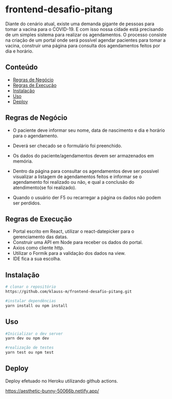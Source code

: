 # frontend-desafio-pitang

Diante do cenário atual, existe uma demanda gigante de pessoas para tomar a vacina para
o COVID-19. E com isso nossa cidade está precisando de um simples sistema para realizar
os agendamentos.
O processo consiste na criação de um portal onde será possível agendar pacientes para
tomar a vacina, construir uma página para consulta dos agendamentos feitos por dia e
horário.

## Conteúdo
<!--ts-->
* [Regras de Negócio](#regras-de-negócio)
* [Regras de Execução](#regras-de-execução)
* [Instalação](#instalação)
* [Uso](#uso)
* [Deploy](#deploy)

<!--te-->

## Regras de Negócio

* O paciente deve informar seu nome, data de nascimento e dia e horário para o
agendamento.

* Deverá ser checado se o formulário foi preenchido.

* Os dados do paciente/agendamentos devem ser armazenados em memória.

* Dentro da página para consultar os agendamentos deve ser possível visualizar a
listagem de agendamentos feitos e informar se o agendamento foi realizado ou não,
e qual a conclusão do atendimento(se foi realizado).

* Quando o usuário der F5 ou recarregar a página os dados não podem ser perdidos.

## Regras de Execução

* Portal escrito em React, utilizar o react-datepicker para o gerenciamento das datas.
* Construir uma API em Node para receber os dados do portal.
* Axios como cliente http.
* Utilizar o Formik para a validação dos dados na view.
* IDE fica a sua escolha.

## Instalação

```bash
# clonar o repositório
https://github.com/klauss-m/frontend-desafio-pitang.git

#instalar dependências
yarn install ou npm install
```

## Uso

```bash
#Inicializar o dev server
yarn dev ou npm dev

#realização de testes
yarn test ou npm test
```

## Deploy

Deploy efetuado no Heroku utilizando github actions.

<https://aesthetic-bunny-50066b.netlify.app/>
